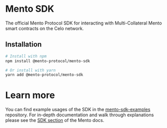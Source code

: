 # Mento SDK

The official Mento Protocol SDK for interacting with Multi-Collateral Mento smart contracts on the Celo network.

## Installation

```sh
# Install with npm
npm install @mento-protocol/mento-sdk

# Or install with yarn
yarn add @mento-protocol/mento-sdk
```

# Learn more

You can find example usages of the SDK in the [mento-sdk-examples](https://github.com/mento-protocol/mento-sdk-examples) repository. For in-depth documentation and walk through explanations please see the [SDK section](https://docs.mento.org/mento/developers/mento-sdk) of the Mento docs.
